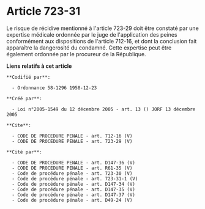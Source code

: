 # Article 723-31

Le risque de récidive mentionné à l'article 723-29 doit être constaté par une expertise médicale ordonnée par le juge de
l'application des peines conformément aux dispositions de l'article 712-16, et dont la conclusion fait apparaître la
dangerosité du condamné. Cette expertise peut être également ordonnée par le procureur de la République.

**Liens relatifs à cet article**

	**Codifié par**:

	  - Ordonnance 58-1296 1958-12-23

	**Créé par**:

	  - Loi n°2005-1549 du 12 décembre 2005 - art. 13 () JORF 13 décembre 2005

	**Cite**:

	  - CODE DE PROCEDURE PENALE - art. 712-16 (V)
	  - CODE DE PROCEDURE PENALE - art. 723-29 (V)

	**Cité par**:

	  - CODE DE PROCEDURE PENALE - art. D147-36 (V)
	  - CODE DE PROCEDURE PENALE - art. R61-35 (V)
	  - Code de procédure pénale - art. 723-30 (V)
	  - Code de procédure pénale - art. 723-31-1 (V)
	  - Code de procédure pénale - art. D147-34 (V)
	  - Code de procédure pénale - art. D147-35 (V)
	  - Code de procédure pénale - art. D147-37 (V)
	  - Code de procédure pénale - art. D49-24 (V)
